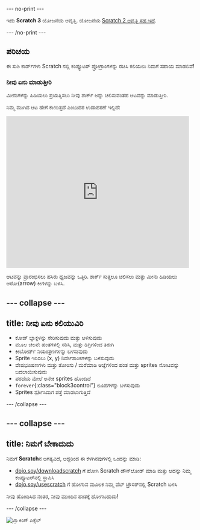 --- no-print ---

ಇದು **Scratch 3** ಯೋಜನೆಯ ಆವೃತ್ತಿ. ಯೋಜನೆಯ [Scratch 2 ಆವೃತ್ತಿ ಸಹ ಇದೆ](https://projects.raspberrypi.org/kn-IN/projects/cd-beginner-scratch-sushi-scratch2).

--- /no-print ---

## ಪರಿಚಯ

ಈ ಸುಶಿ ಕಾರ್ಡ್‌ಗಳು Scratch ‌ನಲ್ಲಿ ಕಂಪ್ಯೂಟರ್ ಪ್ರೋಗ್ರಾಂಗಳನ್ನು ರಚಿಸಿ ಕಲಿಯಲು ನಿಮಗೆ ಸಹಾಯ ಮಾಡಲಿವೆ!

### ನೀವು ಏನು ಮಾಡುತ್ತೀರಿ

ಮೀನುಗಳನ್ನು ಹಿಡಿಯಲು ಪ್ರಯತ್ನಿಸಲು ನೀವು ಶಾರ್ಕ್ ಅನ್ನು ಚಲಿಸುವಂತಹ ಆಟವನ್ನು ಮಾಡುತ್ತೀರಿ.

ನಿಮ್ಮ ಮುಗಿದ ಆಟ ಹೇಗೆ ಕಾಣುತ್ತದೆ ಎಂಬುದರ ಉದಾಹರಣೆ ಇಲ್ಲಿದೆ:

<div class="scratch-preview">
  <iframe allowtransparency="true" width="485" height="402" src="https://scratch.mit.edu/projects/embed/205355052/?autostart=false" frameborder="0"></iframe>
</div>

ಆಟವನ್ನು ಪ್ರಾರಂಭಿಸಲು ಹಸಿರು ಧ್ವಜವನ್ನು ಒತ್ತಿರಿ. ಶಾರ್ಕ್ ಸುತ್ತಲೂ ಚಲಿಸಲು ಮತ್ತು ಮೀನು ಹಿಡಿಯಲು ಆರೋ(arrow) ಕೀಗಳನ್ನು ಬಳಸಿ.

--- collapse ---
---
title: ನೀವು ಏನು ಕಲಿಯುವಿರಿ
---

+ ಕೋಡ್ ಬ್ಲಾಕ್ಗಳನ್ನು ಸೇರಿಸುವುದು ಮತ್ತು ಅಳಿಸುವುದು
+ ಮೂಲ ಚಲನೆ: ಹಂತಗಳಲ್ಲಿ ಸರಿಸಿ, ಮತ್ತು ಡಿಗ್ರಿಗಳಿಂದ ತಿರುಗಿ
+ ಕೀಬೋರ್ಡ್ ನಿಯಂತ್ರಣಗಳನ್ನು ಬಳಸುವುದು
+ Sprite ಇರಿಸಲು (x, y) ನಿರ್ದೇಶಾಂಕಗಳನ್ನು ಬಳಸುವುದು
+ ವೇಷಭೂಷಣಗಳು ಮತ್ತು ತೋರಿಸು / ಮರೆಮಾಡಿ ಆಜ್ಞೆಗಳಿಂದ ಹಂತ ಮತ್ತು sprites ನೋಟವನ್ನು ಬದಲಾಯಿಸುವುದು
+ ಪರದೆಯ ಮೇಲೆ ಅನೇಕ sprites ಹೊಂದಿದೆ
+ `forever`{:class="block3control"} ಲೂಪಗಳನ್ನು ಬಳಸುವುದು
+ Sprites ಸ್ಪರ್ಶಿಸಿದಾಗ ಪತ್ತೆ ಮಾಡಲಾಗುತ್ತಿದೆ

--- /collapse ---

--- collapse ---
---
title: ನಿಮಗೆ ಬೇಕಾದುದು
---

ನಿಮಗೆ **Scratch**ನ ಅಗತ್ಯವಿದೆ, ಆದ್ದರಿಂದ ಈ ಕೆಳಗಿನವುಗಳಲ್ಲಿ ಒಂದನ್ನು ಮಾಡಿ:

+ [dojo.soy/downloadscratch](http://dojo.soy/downloadscratch) ಗೆ ಹೋಗಿ Scratch ಡೌನ್‌ಲೋಡ್ ಮಾಡಿ ಮತ್ತು ಅದನ್ನು ನಿಮ್ಮ ಕಂಪ್ಯೂಟರ್‌ನಲ್ಲಿ ಸ್ಥಾಪಿಸಿ
+ [dojo.soy/usescratch](http://dojo.soy/usescratch) ಗೆ ಹೋಗುವ ಮೂಲಕ ನಿಮ್ಮ ವೆಬ್ ಬ್ರೌಸರ್‌ನಲ್ಲಿ Scratch ಬಳಸಿ

ನೀವು ಹೊಂದಿಸಿದ ನಂತರ, ನೀವು ಮುಂದಿನ ಹಂತಕ್ಕೆ ಹೋಗಬಹುದು!

--- /collapse ---

![ಟ್ರ್ಯಾಕಿಂಗ್ ಪಿಕ್ಸೆಲ್](http://code.org/api/hour/begin_coderdojo_sushi.png)